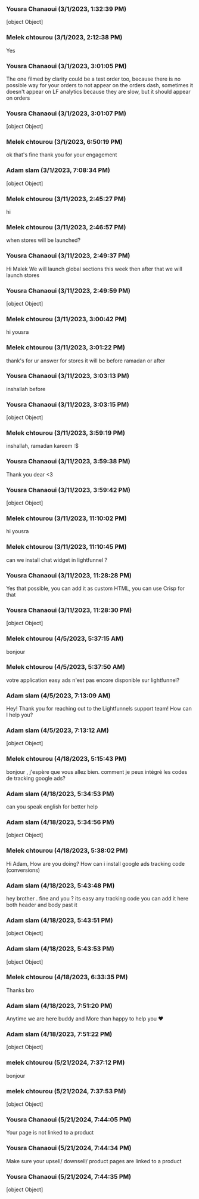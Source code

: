 ### Yousra Chanaoui (3/1/2023, 1:32:39 PM)

[object Object]

### Melek chtourou (3/1/2023, 2:12:38 PM)

Yes

### Yousra Chanaoui (3/1/2023, 3:01:05 PM)

The one filmed by clarity could be a test order too, because there is no possible way for your orders to not appear on the orders dash, sometimes it doesn't appear on LF analytics because they are slow, but it should appear on orders

### Yousra Chanaoui (3/1/2023, 3:01:07 PM)

[object Object]

### Melek chtourou (3/1/2023, 6:50:19 PM)

ok that's fine thank you for your engagement

### Adam slam (3/1/2023, 7:08:34 PM)

[object Object]

### Melek chtourou (3/11/2023, 2:45:27 PM)

hi

### Melek chtourou (3/11/2023, 2:46:57 PM)

when stores will be launched?

### Yousra Chanaoui (3/11/2023, 2:49:37 PM)

Hi Malek 
We will launch global sections this week then after that we will launch stores

### Yousra Chanaoui (3/11/2023, 2:49:59 PM)

[object Object]

### Melek chtourou (3/11/2023, 3:00:42 PM)

hi yousra

### Melek chtourou (3/11/2023, 3:01:22 PM)

thank's for ur answer for stores it will be before ramadan or after

### Yousra Chanaoui (3/11/2023, 3:03:13 PM)

inshallah before

### Yousra Chanaoui (3/11/2023, 3:03:15 PM)

[object Object]

### Melek chtourou (3/11/2023, 3:59:19 PM)

inshallah, ramadan kareem :$

### Yousra Chanaoui (3/11/2023, 3:59:38 PM)

Thank you dear <3

### Yousra Chanaoui (3/11/2023, 3:59:42 PM)

[object Object]

### Melek chtourou (3/11/2023, 11:10:02 PM)

hi yousra

### Melek chtourou (3/11/2023, 11:10:45 PM)

can we install chat widget in lightfunnel ?

### Yousra Chanaoui (3/11/2023, 11:28:28 PM)

Yes that possible, you can add it as custom HTML, you can use Crisp for that

### Yousra Chanaoui (3/11/2023, 11:28:30 PM)

[object Object]

### Melek chtourou (4/5/2023, 5:37:15 AM)

bonjour

### Melek chtourou (4/5/2023, 5:37:50 AM)

votre application easy ads n'est pas encore disponible sur lightfunnel?

### Adam slam (4/5/2023, 7:13:09 AM)

Hey!
Thank you for reaching out to the Lightfunnels support team! How can I help you?

### Adam slam (4/5/2023, 7:13:12 AM)

[object Object]

### Melek chtourou (4/18/2023, 5:15:43 PM)

bonjour , j'espère que vous allez bien. comment je peux intégré les codes de tracking google ads?

### Adam slam (4/18/2023, 5:34:53 PM)

can you speak english for better help

### Adam slam (4/18/2023, 5:34:56 PM)

[object Object]

### Melek chtourou (4/18/2023, 5:38:02 PM)

Hi Adam,
How are you doing? How can i install google ads tracking code (conversions)

### Adam slam (4/18/2023, 5:43:48 PM)

hey brother . fine and you ? its easy any tracking code you can add it here both header and body past it

### Adam slam (4/18/2023, 5:43:51 PM)

[object Object]

### Adam slam (4/18/2023, 5:43:53 PM)

[object Object]

### Melek chtourou (4/18/2023, 6:33:35 PM)

Thanks bro

### Adam slam (4/18/2023, 7:51:20 PM)

Anytime we are here buddy and More than happy to help you ❤️

### Adam slam (4/18/2023, 7:51:22 PM)

[object Object]

### melek chtourou (5/21/2024, 7:37:12 PM)

bonjour

### melek chtourou (5/21/2024, 7:37:53 PM)

[object Object]

### Yousra Chanaoui (5/21/2024, 7:44:05 PM)

Your page is not linked to a product 

### Yousra Chanaoui (5/21/2024, 7:44:34 PM)

Make sure your upsell/ downsell/ product pages are linked to a product 

### Yousra Chanaoui (5/21/2024, 7:44:35 PM)

[object Object]
